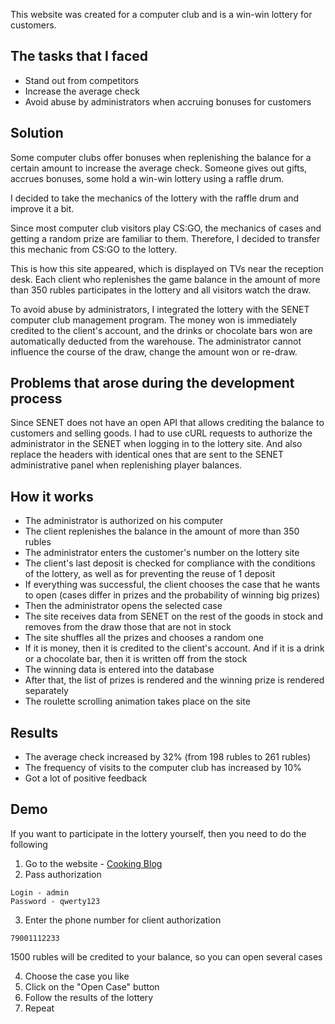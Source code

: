 This website was created for a computer club and is a win-win lottery for customers.

## The tasks that I faced

- Stand out from competitors
- Increase the average check
- Avoid abuse by administrators when accruing bonuses for customers

## Solution

Some computer clubs offer bonuses when replenishing the balance for a certain amount to increase the average check. Someone gives out gifts, accrues bonuses, some hold a win-win lottery using a raffle drum.

I decided to take the mechanics of the lottery with the raffle drum and improve it a bit.

Since most computer club visitors play CS:GO, the mechanics of cases and getting a random prize are familiar to them. Therefore, I decided to transfer this mechanic from CS:GO to the lottery.

This is how this site appeared, which is displayed on TVs near the reception desk. Each client who replenishes the game balance in the amount of more than 350 rubles participates in the lottery and all visitors watch the draw.

To avoid abuse by administrators, I integrated the lottery with the SENET computer club management program. The money won is immediately credited to the client's account, and the drinks or chocolate bars won are automatically deducted from the warehouse. The administrator cannot influence the course of the draw, change the amount won or re-draw.

## Problems that arose during the development process

Since SENET does not have an open API that allows crediting the balance to customers and selling goods. I had to use cURL requests to authorize the administrator in the SENET when logging in to the lottery site. And also replace the headers with identical ones that are sent to the SENET administrative panel when replenishing player balances.

## How it works

- The administrator is authorized on his computer
- The client replenishes the balance in the amount of more than 350 rubles
- The administrator enters the customer's number on the lottery site
- The client's last deposit is checked for compliance with the conditions of the lottery, as well as for preventing the reuse of 1 deposit
- If everything was successful, the client chooses the case that he wants to open (cases differ in prizes and the probability of winning big prizes)
- Then the administrator opens the selected case
- The site receives data from SENET on the rest of the goods in stock and removes from the draw those that are not in stock
- The site shuffles all the prizes and chooses a random one
- If it is money, then it is credited to the client's account. And if it is a drink or a chocolate bar, then it is written off from the stock
- The winning data is entered into the database
- After that, the list of prizes is rendered and the winning prize is rendered separately
- The roulette scrolling animation takes place on the site

## Results

- The average check increased by 32% (from 198 rubles to 261 rubles)
- The frequency of visits to the computer club has increased by 10%
- Got a lot of positive feedback

## Demo

If you want to participate in the lottery yourself, then you need to do the following

1. Go to the website - [Cooking Blog](https://github.com/laravel/laravel)
2. Pass authorization
```
Login - admin
Password - qwerty123
```

3. Enter the phone number for client authorization
```
79001112233
```
1500 rubles will be credited to your balance, so you can open several cases

4. Choose the case you like
5. Click on the "Open Case" button
6. Follow the results of the lottery
7. Repeat